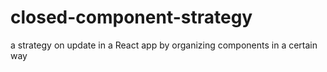 # closed-component-strategy
a strategy on update in a React app by organizing components in a certain way

